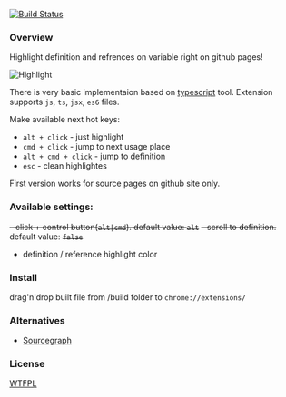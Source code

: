 [![Build Status](https://travis-ci.org/restrry/octo-ref.svg?branch=master)](https://travis-ci.org/restrry/octo-ref)

### Overview
Highlight definition and refrences on variable right on github pages!

![Highlight](http://q00.imgup.net/step0034f.gif)

There is very basic implementaion based on [typescript](https://github.com/Microsoft/TypeScript) tool.
Extension supports `js`, `ts`, `jsx`, `es6` files.

Make available next hot keys:
- `alt + click` - just highlight
- `cmd + click` - jump to next usage place
- `alt + cmd + click` - jump to definition
- `esc` - clean highlightes

First version works for source pages on github site only.

### Available settings:
~~- click + control button(`alt|cmd`). default value: `alt`~~
~~- scroll to definition. default value: `false`~~
- definition / reference highlight color

### Install
drag'n'drop built file from /build folder to `chrome://extensions/`

### Alternatives
 - [Sourcegraph](https://chrome.google.com/webstore/detail/sourcegraph-for-github/dgjhfomjieaadpoljlnidmbgkdffpack?hl=en)

### License
[WTFPL](http://www.wtfpl.net/wp-content/uploads/2012/12/wtfpl-strip.jpg)

